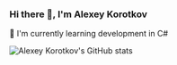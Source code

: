 ### Hi there 👋, I'm Alexey Korotkov
🌱 I'm currently learning development in C#


![Alexey Korotkov's GitHub stats](https://github-readme-stats.vercel.app/api?username=web-punch&show_icons=true&theme=transparent)
<!--
**web-punch/web-punch** is a ✨ _special_ ✨ repository because its `README.md` (this file) appears on your GitHub profile.

Here are some ideas to get you started:

- 🔭 I’m currently working on ...
- 🌱 I’m currently learning ...
- 👯 I’m looking to collaborate on ...
- 🤔 I’m looking for help with ...
- 💬 Ask me about ...
- 📫 How to reach me: ...
- 😄 Pronouns: ...
- ⚡ Fun fact: ...
-->
